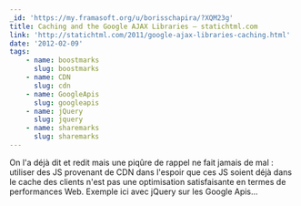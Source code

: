 ```yaml
---
_id: 'https://my.framasoft.org/u/borisschapira/?XQM23g'
title: Caching and the Google AJAX Libraries — statichtml.com
link: 'http://statichtml.com/2011/google-ajax-libraries-caching.html'
date: '2012-02-09'
tags:
    - name: boostmarks
      slug: boostmarks
    - name: CDN
      slug: cdn
    - name: GoogleApis
      slug: googleapis
    - name: jQuery
      slug: jquery
    - name: sharemarks
      slug: sharemarks
---
```


<div class="markdown"><p>On l'a déjà dit et redit mais une piqûre de rappel ne fait jamais de mal : utiliser des JS provenant de CDN dans l'espoir que ces JS soient déjà dans le cache des clients n'est pas une optimisation satisfaisante en termes de performances Web. Exemple ici avec jQuery sur les Google Apis...
</p></div>
